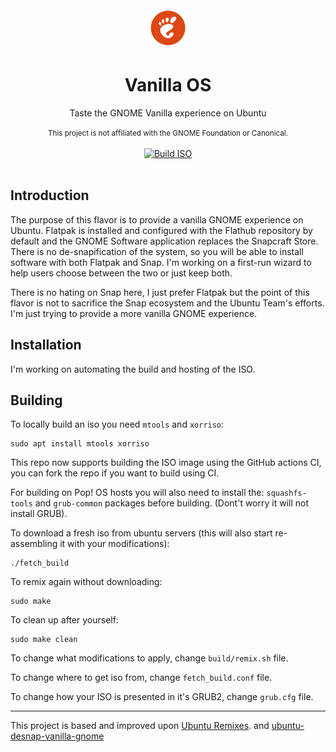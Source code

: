 <div align="center">
  <img src="assets/images/vanilla-os-logo.svg" width="64">
  <h1 align="center">Vanilla OS</h1>
  <p align="center">Taste the GNOME Vanilla experience on Ubuntu</p>
  <small>This project is not affiliated with the GNOME Foundation or Canonical.</small>
  <br/><br/>
  <a href="https://github.com/vanilla-os/vanilla-os-build/actions/workflows/makefile.yml">
    <img src="https://github.com/vanilla-os/vanilla-os-build/actions/workflows/makefile.yml/badge.svg" alt="Build ISO">
  </a>
</div>

<br/>

## Introduction
The purpose of this flavor is to provide a vanilla GNOME experience on Ubuntu. Flatpak is
installed and configured with the Flathub repository by default and the GNOME Software
application replaces the Snapcraft Store. There is no de-snapification of the system, so
you will be able to install software with both Flatpak and Snap. I'm working on a first-run
wizard to help users choose between the two or just keep both.

There is no hating on Snap here, I just prefer Flatpak but the point of this flavor is not
to sacrifice the Snap ecosystem and the Ubuntu Team's efforts. I'm just trying to provide
a more vanilla GNOME experience.

## Installation
I'm working on automating the build and hosting of the ISO.

## Building

To locally build an iso you need `mtools` and `xorriso`: 
```
sudo apt install mtools xorriso
```

This repo now supports building the ISO image using the GitHub actions CI, you can fork the 
repo if you want to build using CI.

For building on Pop! OS hosts you will also need to install the: ```squashfs-tools``` 
and ```grub-common``` packages before building. (Dont't worry it will not install GRUB).

To download a fresh iso from ubuntu servers (this will also start re-assembling it 
with your modifications): 

```
./fetch_build
```

To remix again without downloading:

```
sudo make
```

To clean up after yourself:

```
sudo make clean
```

To change what modifications to apply, change `build/remix.sh` file.

To change where to get iso from, change `fetch_build.conf` file.

To change how your ISO is presented in it's GRUB2, change `grub.cfg` file.

---

This project is based and improved upon [Ubuntu Remixes](https://gitlab.com/ubuntu-unity/ubuntu-remixes).
and [ubuntu-desnap-vanilla-gnome](https://github.com/ThePenguinUser/ubuntu-desnap-vanilla-gnome)